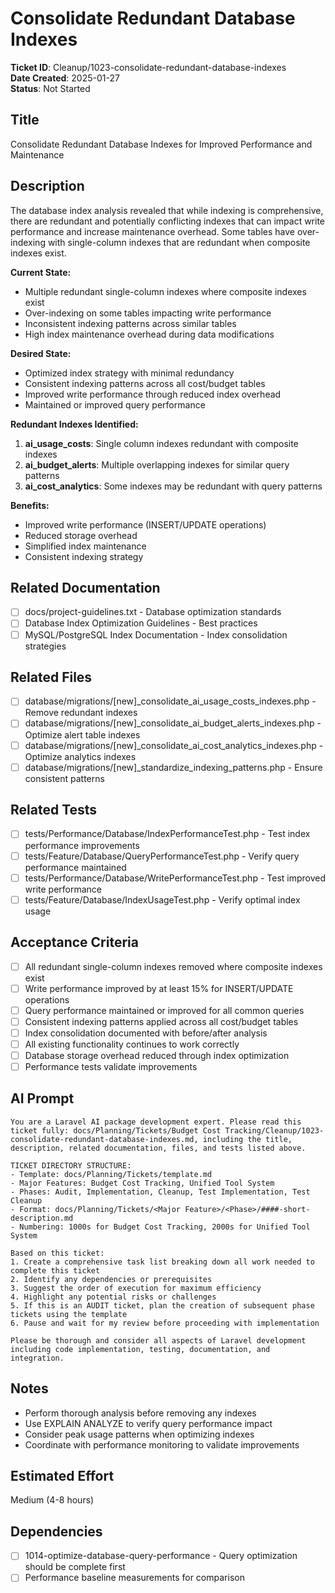 # Consolidate Redundant Database Indexes

**Ticket ID**: Cleanup/1023-consolidate-redundant-database-indexes  
**Date Created**: 2025-01-27  
**Status**: Not Started  

## Title
Consolidate Redundant Database Indexes for Improved Performance and Maintenance

## Description
The database index analysis revealed that while indexing is comprehensive, there are redundant and potentially conflicting indexes that can impact write performance and increase maintenance overhead. Some tables have over-indexing with single-column indexes that are redundant when composite indexes exist.

**Current State:**
- Multiple redundant single-column indexes where composite indexes exist
- Over-indexing on some tables impacting write performance
- Inconsistent indexing patterns across similar tables
- High index maintenance overhead during data modifications

**Desired State:**
- Optimized index strategy with minimal redundancy
- Consistent indexing patterns across all cost/budget tables
- Improved write performance through reduced index overhead
- Maintained or improved query performance

**Redundant Indexes Identified:**
1. **ai_usage_costs**: Single column indexes redundant with composite indexes
2. **ai_budget_alerts**: Multiple overlapping indexes for similar query patterns
3. **ai_cost_analytics**: Some indexes may be redundant with query patterns

**Benefits:**
- Improved write performance (INSERT/UPDATE operations)
- Reduced storage overhead
- Simplified index maintenance
- Consistent indexing strategy

## Related Documentation
- [ ] docs/project-guidelines.txt - Database optimization standards
- [ ] Database Index Optimization Guidelines - Best practices
- [ ] MySQL/PostgreSQL Index Documentation - Index consolidation strategies

## Related Files
- [ ] database/migrations/[new]_consolidate_ai_usage_costs_indexes.php - Remove redundant indexes
- [ ] database/migrations/[new]_consolidate_ai_budget_alerts_indexes.php - Optimize alert table indexes
- [ ] database/migrations/[new]_consolidate_ai_cost_analytics_indexes.php - Optimize analytics indexes
- [ ] database/migrations/[new]_standardize_indexing_patterns.php - Ensure consistent patterns

## Related Tests
- [ ] tests/Performance/Database/IndexPerformanceTest.php - Test index performance improvements
- [ ] tests/Feature/Database/QueryPerformanceTest.php - Verify query performance maintained
- [ ] tests/Performance/Database/WritePerformanceTest.php - Test improved write performance
- [ ] tests/Feature/Database/IndexUsageTest.php - Verify optimal index usage

## Acceptance Criteria
- [ ] All redundant single-column indexes removed where composite indexes exist
- [ ] Write performance improved by at least 15% for INSERT/UPDATE operations
- [ ] Query performance maintained or improved for all common queries
- [ ] Consistent indexing patterns applied across all cost/budget tables
- [ ] Index consolidation documented with before/after analysis
- [ ] All existing functionality continues to work correctly
- [ ] Database storage overhead reduced through index optimization
- [ ] Performance tests validate improvements

## AI Prompt
```
You are a Laravel AI package development expert. Please read this ticket fully: docs/Planning/Tickets/Budget Cost Tracking/Cleanup/1023-consolidate-redundant-database-indexes.md, including the title, description, related documentation, files, and tests listed above.

TICKET DIRECTORY STRUCTURE:
- Template: docs/Planning/Tickets/template.md
- Major Features: Budget Cost Tracking, Unified Tool System
- Phases: Audit, Implementation, Cleanup, Test Implementation, Test Cleanup
- Format: docs/Planning/Tickets/<Major Feature>/<Phase>/####-short-description.md
- Numbering: 1000s for Budget Cost Tracking, 2000s for Unified Tool System

Based on this ticket:
1. Create a comprehensive task list breaking down all work needed to complete this ticket
2. Identify any dependencies or prerequisites
3. Suggest the order of execution for maximum efficiency
4. Highlight any potential risks or challenges
5. If this is an AUDIT ticket, plan the creation of subsequent phase tickets using the template
6. Pause and wait for my review before proceeding with implementation

Please be thorough and consider all aspects of Laravel development including code implementation, testing, documentation, and integration.
```

## Notes
- Perform thorough analysis before removing any indexes
- Use EXPLAIN ANALYZE to verify query performance impact
- Consider peak usage patterns when optimizing indexes
- Coordinate with performance monitoring to validate improvements

## Estimated Effort
Medium (4-8 hours)

## Dependencies
- [ ] 1014-optimize-database-query-performance - Query optimization should be complete first
- [ ] Performance baseline measurements for comparison
